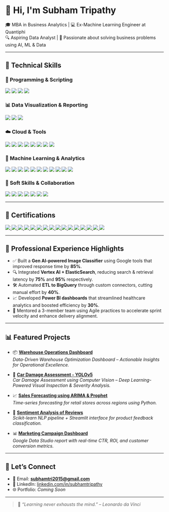 # 👋 Hi, I'm Subham Tripathy

🎓 MBA in Business Analytics | 💻 Ex-Machine Learning Engineer at Quantiphi  
🔍 Aspiring Data Analyst | 🚀 Passionate about solving business problems using AI, ML & Data

---

## 🔧 Technical Skills

### 🐍 Programming & Scripting
<p>
  <img src="https://img.shields.io/badge/Python-3776AB?style=flat-square&logo=python&logoColor=white" />
  <img src="https://img.shields.io/badge/SQL-003B57?style=flat-square&logo=mysql&logoColor=white" />
  <img src="https://img.shields.io/badge/R-276DC3?style=flat-square&logo=r&logoColor=white" />
  <img src="https://img.shields.io/badge/Streamlit-FF4B4B?style=flat-square&logo=streamlit&logoColor=white" />
</p>

### 📊 Data Visualization & Reporting
<p>
  <img src="https://img.shields.io/badge/Power%20BI-F2C811?style=flat-square&logo=powerbi&logoColor=black" />
  <img src="https://img.shields.io/badge/Google%20Data%20Studio-4285F4?style=flat-square&logo=googledatastudio&logoColor=white" />
  <img src="https://img.shields.io/badge/Excel-217346?style=flat-square&logo=microsoft-excel&logoColor=white" />
</p>

### ☁️ Cloud & Tools
<p>
  <img src="https://img.shields.io/badge/GCP-4285F4?style=flat-square&logo=googlecloud&logoColor=white" />
  <img src="https://img.shields.io/badge/BigQuery-669DF6?style=flat-square&logo=googlecloud&logoColor=white" />
  <img src="https://img.shields.io/badge/Vertex%20AI-000000?style=flat-square&logo=google&logoColor=white" />
  <img src="https://img.shields.io/badge/ElasticSearch-005571?style=flat-square&logo=elasticsearch&logoColor=white" />
  <img src="https://img.shields.io/badge/Jupyter-F37626?style=flat-square&logo=jupyter&logoColor=white" />
  <img src="https://img.shields.io/badge/Docker-2496ED?style=flat-square&logo=docker&logoColor=white" />
  <img src="https://img.shields.io/badge/Git-F05032?style=flat-square&logo=git&logoColor=white" />
  <img src="https://img.shields.io/badge/GitHub-181717?style=flat-square&logo=github&logoColor=white" />
</p>

### 🤖 Machine Learning & Analytics
<p>
  <img src="https://img.shields.io/badge/Supervised_Learning-00BFFF?style=flat-square" />
  <img src="https://img.shields.io/badge/Unsupervised_Learning-FF69B4?style=flat-square" />
  <img src="https://img.shields.io/badge/NLP-8A2BE2?style=flat-square" />
  <img src="https://img.shields.io/badge/Sentiment_Analysis-F4A460?style=flat-square" />
  <img src="https://img.shields.io/badge/Text_Classification-4682B4?style=flat-square" />
  <img src="https://img.shields.io/badge/Time_Series_Forecasting-1E90FF?style=flat-square" />
  <img src="https://img.shields.io/badge/RFM_Segmentation-9ACD32?style=flat-square" />
  <img src="https://img.shields.io/badge/Clustering-DC143C?style=flat-square" />
  <img src="https://img.shields.io/badge/Model_Deployment-32CD32?style=flat-square" />
  <img src="https://img.shields.io/badge/Feature_Engineering-9370DB?style=flat-square" />
  <img src="https://img.shields.io/badge/Data_Cleaning-F08080?style=flat-square" />
</p>

### 🤝 Soft Skills & Collaboration
<p>
  <img src="https://img.shields.io/badge/Agile_&_Scrum-FCA121?style=flat-square" />
  <img src="https://img.shields.io/badge/Sprint_Planning-FF7F50?style=flat-square" />
  <img src="https://img.shields.io/badge/Stakeholder_Management-4682B4?style=flat-square" />
  <img src="https://img.shields.io/badge/Critical_Thinking-9370DB?style=flat-square" />
  <img src="https://img.shields.io/badge/Team_Collaboration-20B2AA?style=flat-square" />
  <img src="https://img.shields.io/badge/Client_Communication-00CED1?style=flat-square" />
  <img src="https://img.shields.io/badge/Problem_Solving-1E90FF?style=flat-square" />
</p>

---

## 📜 Certifications

<p align="left">
  <!-- Left Column -->
  <span>
    <a href="https://drive.google.com/file/d/1GGZBssM7xpklhCXoeWNJnsdbSgXAWkK7/view?usp=drive_link">
      <img src="https://img.shields.io/badge/Generative_AI_with_Google-blue?style=for-the-badge&logo=google" />
    </a>
    <a href="https://drive.google.com/file/d/15fy44ehAuRK5Y-WiX4Dxd7xb9eOVrwmq/view?usp=drive_link">
      <img src="https://img.shields.io/badge/Power_BI_Simplilearn-yellow?style=for-the-badge&logo=powerbi" />
    </a>
    <a href="https://drive.google.com/file/d/1YXYhD2nOWQO1DE-yp6sKBq7dcaiSzZ9j/view?usp=drive_link">
      <img src="https://img.shields.io/badge/Data_Science_Scaler-blueviolet?style=for-the-badge&logo=python" />
    </a>
    <a href="https://drive.google.com/file/d/1aRT-UnFP3wx94c5Mb1unzxN8nWwysrDm/view?usp=drive_link">
      <img src="https://img.shields.io/badge/Data_Analytics_with_SQL-orange?style=for-the-badge&logo=mysql" />
    </a>
    <a href="https://drive.google.com/file/d/1q73HMTdDBgW2Sq04sLFwbSFg-dgedx7e/view?usp=drive_link">
      <img src="https://img.shields.io/badge/Machine_Learning_Scaler-blue?style=for-the-badge&logo=scikit-learn" />
    </a>
    <a href="https://drive.google.com/file/d/1medCoEZOelDz9-0VdSkuHodvA0AMynLH/view?usp=drive_link">
      <img src="https://img.shields.io/badge/Databases_and_SQL_Coursera-green?style=for-the-badge&logo=postgresql" />
    </a>
    <a href="https://drive.google.com/file/d/13jCTg4YPWKxdgdGhekt61DLfMC7nzuJC/view?usp=drive_link">
      <img src="https://img.shields.io/badge/Power_BI_Advanced-red?style=for-the-badge&logo=microsoft-powerpoint" />
    </a>
    <a href="https://drive.google.com/file/d/1MRjJCNkW580kFjJ7s6JmlHL6BNOFamoX/view?usp=drive_link">
      <img src="https://img.shields.io/badge/Intro_to_Gen_AI-lightgrey?style=for-the-badge&logo=openai" />
    </a>
  </span>

  <!-- Right Column -->
  <span>
    <a href="https://drive.google.com/file/d/1dm0trWysGUr-1wV9nJh7fbWWfsUeAlqY/view?usp=drive_link">
      <img src="https://img.shields.io/badge/ML_%2B_Vertex_AI-brightgreen?style=for-the-badge&logo=googlecloud" />
    </a>
    <a href="https://drive.google.com/file/d/11z7vDb98pfUT-0p5Crw0M30AISY4C9z5/view?usp=drive_link">
      <img src="https://img.shields.io/badge/Agile_Methodology-black?style=for-the-badge&logo=jira" />
    </a>
    <a href="https://drive.google.com/file/d/1FiZKg9maknih6ydiJXBJfAVpz6ppgwP3/view?usp=drive_link">
      <img src="https://img.shields.io/badge/SQL_Advanced-red?style=for-the-badge&logo=database" />
    </a>
    <a href="https://drive.google.com/file/d/1vDX1yPWAkUkyC7FSBfvYpAQG9RsQIT_O/view?usp=drive_link">
      <img src="https://img.shields.io/badge/EDA_in_Python-purple?style=for-the-badge&logo=python" />
    </a>
    <a href="https://drive.google.com/file/d/1hQWjC6FZMWp2sbW6Mv8OJ1SPNCTR5hdD/view?usp=drive_link">
      <img src="https://img.shields.io/badge/Data_Analytics-Coursera-blue?style=for-the-badge&logo=databricks" />
    </a>
    <a href="https://drive.google.com/file/d/1rGsObxbqNAa11XXnJrREsTX_KyKVVVV0/view?usp=drive_link">
      <img src="https://img.shields.io/badge/Data_Visualization_Scaler-green?style=for-the-badge&logo=tableau" />
    </a>
    <a href="https://drive.google.com/file/d/13q-498k2phn59uhffLIndciUjaiA5TqL/view?usp=drive_link">
      <img src="https://img.shields.io/badge/Git_%26_GitHub-brown?style=for-the-badge&logo=github" />
    </a>
    <a href="https://drive.google.com/file/d/1FaFo29F0tdi4ZYCbrLvHvW12_mFwDwEg/view?usp=drive_link">
      <img src="https://img.shields.io/badge/ML_%26_AI_Great_Learning-cyan?style=for-the-badge&logo=deep-learning" />
    </a>
  </span>
</p>

---

## 🧠 Professional Experience Highlights

- ✅ Built a **Gen AI-powered Image Classifier** using Google tools that improved response time by **85%**.
- 🔍 Integrated **Vertex AI + ElasticSearch**, reducing search & retrieval latency by **75%** and **95%** respectively.
- 🛠️ Automated **ETL to BigQuery** through custom connectors, cutting manual effort by **40%**.
- 📈 Developed **Power BI dashboards** that streamlined healthcare analytics and boosted efficiency by **30%**.
- 👥 Mentored a 3-member team using Agile practices to accelerate sprint velocity and enhance delivery alignment.

---

## 📊 Featured Projects

- 📦 **[Warehouse Operations Dashboard](https://github.com/subhamtri2015/warehouse-dashboard-powerbi)**  
  _Data-Driven Warehouse Optimization Dashboard – Actionable Insights for Operational Excellence._

- 🎯 **[Car Damage Assessment - YOLOv5](https://github.com/subhamtri2015/Car-Damage-Assessment)**  
  _Car Damage Assessment using Computer Vision – Deep Learning-Powered Visual Inspection & Severity Analysis._

- 📈 **[Sales Forecasting using ARIMA & Prophet](https://github.com/your-repo)**  
  _Time-series forecasting for retail stores across regions using Python._

- 💬 **[Sentiment Analysis of Reviews](https://github.com/your-repo)**  
  _Scikit-learn NLP pipeline + Streamlit interface for product feedback classification._

- 📊 **[Marketing Campaign Dashboard](https://github.com/your-repo)**  
  _Google Data Studio report with real-time CTR, ROI, and customer conversion metrics._

---

## 🤝 Let’s Connect

- 📧 Email: **subhamtri2015@gmail.com**
- 🔗 LinkedIn: [linkedin.com/in/subhamtripathy](https://linkedin.com/in/subhamtripathy)  
- 🌐 Portfolio: _Coming Soon_

---

> 🌱 *“Learning never exhausts the mind.” – Leonardo da Vinci*
